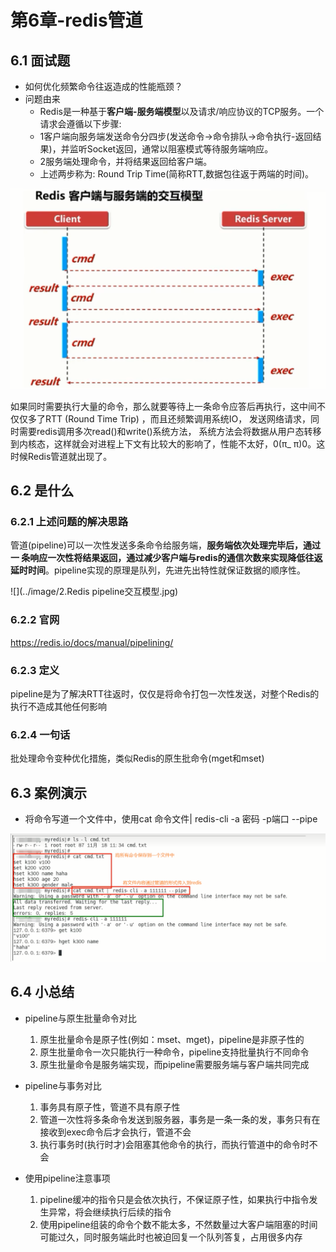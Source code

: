 # 第6章-redis管道

## 6.1 面试题

* 如何优化频繁命令往返造成的性能瓶颈？
* 问题由来
  * Redis是一种基于**客户端-服务端模型**以及请求/响应协议的TCP服务。一个请求会遵循以下步骤:
  * 1客户端向服务端发送命令分四步(发送命令→命令排队→命令执行-返回结果)，并监听Socket返回，通常以阻塞模式等待服务端响应。
  * 2服务端处理命令，并将结果返回给客户端。
  * 上述两步称为: Round Trip Time(简称RTT,数据包往返于两端的时间)。

![](../image/1.Redis客户端与服务端交互模型.jpg)

如果同时需要执行大量的命令，那么就要等待上一条命令应答后再执行，这中间不仅仅多了RTT (Round Time Trip) ，而且还频繁调用系统IO， 发送网络请求，同时需要redis调用多次read()和write()系统方法， 系统方法会将数据从用户态转移到内核态，这样就会对进程上下文有比较大的影响了，性能不太好，0(π_ π)0。这时候Redis管道就出现了。

## 6.2 是什么

### 6.2.1 上述问题的解决思路

管道(pipeline)可以一次性发送多条命令给服务端，**服务端依次处理完毕后，通过一 条响应一次性将结果返回，通过减少客户端与redis的通信次数来实现降低往返延时时间**。pipeline实现的原理是队列，先进先出特性就保证数据的顺序性。

![](../image/2.Redis pipeline交互模型.jpg)

### 6.2.2 官网

https://redis.io/docs/manual/pipelining/

### 6.2.3 定义

pipeline是为了解决RTT往返时，仅仅是将命令打包一次性发送，对整个Redis的执行不造成其他任何影响

### 6.2.4 一句话

批处理命令变种优化措施，类似Redis的原生批命令(mget和mset)

## 6.3 案例演示

* 将命令写道一个文件中，使用cat  命令文件| redis-cli -a 密码 -p端口 --pipe

![](../image/3.pipeline案例演示.jpg)

## 6.4 小总结

- pipeline与原生批量命令对比
  1. 原生批量命令是原子性(例如：mset、mget)，pipeline是非原子性的
  2. 原生批量命令一次只能执行一种命令，pipeline支持批量执行不同命令
  3. 原生批量命令是服务端实现，而pipeline需要服务端与客户端共同完成


- pipeline与事务对比
  1. 事务具有原子性，管道不具有原子性
  2. 管道一次性将多条命令发送到服务器，事务是一条一条的发，事务只有在接收到exec命令后才会执行，管道不会
  3. 执行事务时(执行时才)会阻塞其他命令的执行，而执行管道中的命令时不会
- 使用pipeline注意事项
  1. pipeline缓冲的指令只是会依次执行，不保证原子性，如果执行中指令发生异常，将会继续执行后续的指令
  2. 使用pipeline组装的命令个数不能太多，不然数量过大客户端阻塞的时间可能过久，同时服务端此时也被迫回复一个队列答复，占用很多内存

